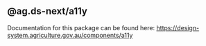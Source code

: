 ## @ag.ds-next/a11y

Documentation for this package can be found here: https://design-system.agriculture.gov.au/components/a11y
